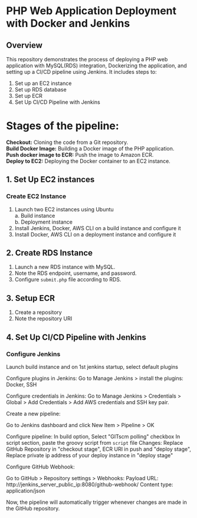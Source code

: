# PHP Web Application Deployment with Docker and Jenkins

## Overview

This repository demonstrates the process of deploying a PHP web application with MySQL(RDS) integration, Dockerizing the application, and setting up a CI/CD pipeline using Jenkins. It includes steps to:

1. Set up an EC2 instance  
2. Set up RDS database  
3. Set up ECR  
4. Set Up CI/CD Pipeline with Jenkins

# Stages of the pipeline:

**Checkout:** Cloning the code from a Git repository.  
**Build Docker Image:** Building a Docker image of the PHP application.  
**Push docker image to ECR:** Push the image to Amazon ECR.  
**Deploy to EC2:** Deploying the Docker container to an EC2 instance.

## 1. Set Up EC2 instances

### Create EC2 Instance

1. Launch two EC2 instances using Ubuntu  
   a. Build instance  
   b. Deployment instance
2. Install Jenkins, Docker, AWS CLI on a build instance and configure it
3. Install Docker, AWS CLI on a deployment instance and configure it
   
## 2. Create RDS Instance

1. Launch a new RDS instance with MySQL.
2. Note the RDS endpoint, username, and password.
3. Configure `submit.php` file according to RDS.

## 3. Setup ECR

1. Create a repository
2. Note the repository URI

## 4. Set Up CI/CD Pipeline with Jenkins

### Configure Jenkins

Launch build instance and on 1st jenkins startup, select default plugins  

Configure plugins in Jenkins:
Go to Manage Jenkins > install the plugins: Docker, SSH

Configure credentials in Jenkins:
Go to Manage Jenkins > Credentials > Global > Add Credentials > Add AWS credentials and SSH key pair.

Create a new pipeline:

Go to Jenkins dashboard and click New Item > Pipeline > OK

Configure pipeline:
In build option, Select "GITscm polling" checkbox
In script section, paste the groovy script from `script` file 
Changes: Replace GitHub Repository in "checkout stage", ECR URI in push and "deploy stage", Replace private ip address of your deploy instance in "deploy stage"

Configure GitHub Webhook:

Go to GitHub > Repository settings > Webhooks:
Payload URL: http://jenkins_server_public_ip:8080/github-webhook/
Content type: application/json

Now, the pipeline will automatically trigger whenever changes are made in the GitHub repository.
